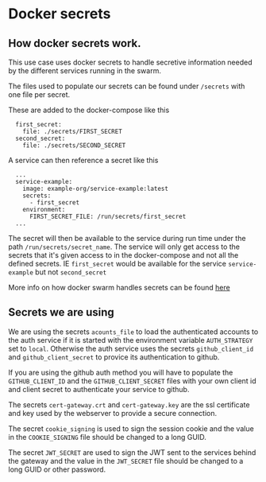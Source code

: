 # Docker secrets

## How docker secrets work.

This use case uses docker secrets to handle secretive information needed by the different services running in the swarm.

The files used to populate our secrets can be found under `/secrets` with one file per secret.

These are added to the docker-compose like this 
```secrets:
  first_secret:
    file: ./secrets/FIRST_SECRET
  second_secret:
    file: ./secrets/SECOND_SECRET
```

A service can then reference a secret like this 

```
  ...
  service-example:
    image: example-org/service-example:latest
    secrets:
      - first_secret
    environment:
      FIRST_SECRET_FILE: /run/secrets/first_secret
  ...
```
The secret will then be available to the service during run time under the path `/run/secrets/secret_name`. The service will only get access to the secrets that it's given access to in the docker-compose and not all the defined secrets. IE `first_secret` would  be available for the service `service-example` but not `second_secret`

More info on how docker swarm handles secrets can be found [here](https://docs.docker.com/engine/swarm/secrets/)

## Secrets we are using

We are using the secrets `acounts_file` to load the authenticated accounts to the auth service if it is started with the environment variable `AUTH_STRATEGY` set to `local`. Otherwise the auth service uses the secrets `github_client_id` and `github_client_secret` to provice its authentication to github.

If you are using the github auth method you will have to populate the `GITHUB_CLIENT_ID` and the `GITHUB_CLIENT_SECRET` files with your own client id and client secret to authenticate your service to github.

The secrets `cert-gateway.crt` and `cert-gateway.key` are the ssl certificate and key used by the webserver to provide a secure connection.

The secret `cookie_signing` is used to sign the session cookie and the value in the `COOKIE_SIGNING` file should be changed to a long GUID.

The secret `JWT_SECRET` are used to sign the JWT sent to the services behind the gateway and the value in the `JWT_SECRET` file should be changed to a long GUID or other password.




